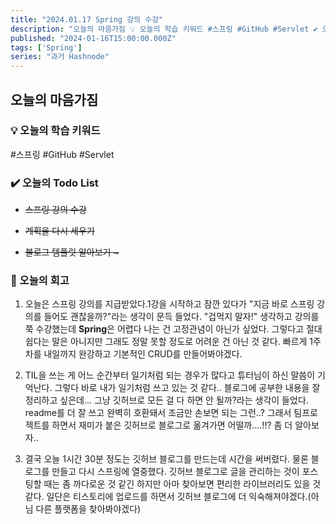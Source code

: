 ```yaml
---
title: "2024.01.17 Spring 강의 수강"
description: "오늘의 마음가짐 💡 오늘의 학습 키워드 #스프링 #GitHub #Servlet ✔️ 오늘의 Todo List 스프링 강의 수강 계획을 다시 세우기 블로그 템플릿 알아보기 ~ 🤔 오늘의 회고 오늘은 스프링 강의를 지급받았다.1강을 시작하고 잠깐 있다가 \"지금 바로 스프링 강의를 들어도 괜찮을까?\"라는 생각이 문득 들었다. \"겁먹지 말자!\" 생각하고 강의를 쭉 수강했는데 Spring은 어렵다 나는 건 고정관념이 아닌가 싶었다. 그렇다..."
published: "2024-01-16T15:00:00.000Z"
tags: ['Spring']
series: "과거 Hashnode"
---
```


## **오늘의 마음가짐**

### **💡 오늘의 학습 키워드**

#스프링 #GitHub #Servlet

### **✔️ 오늘의 Todo List**

* <s>스프링 강의 수강</s>
    
* <s>계획을 다시 세우기</s>
    
* <s>블로그 템플릿 알아보기 ~</s>
    

### **🤔 오늘의 회고**

1. 오늘은 스프링 강의를 지급받았다.1강을 시작하고 잠깐 있다가 "지금 바로 스프링 강의를 들어도 괜찮을까?"라는 생각이 문득 들었다. "겁먹지 말자!" 생각하고 강의를 쭉 수강했는데 **Spring**은 어렵다 나는 건 고정관념이 아닌가 싶었다. 그렇다고 절대 쉽다는 말은 아니지만 그래도 정말 못할 정도로 어려운 건 아닌 것 같다. 빠르게 1주 차를 내일까지 완강하고 기본적인 CRUD를 만들어봐야겠다.
    
2. TIL을 쓰는 게 어느 순간부터 일기처럼 되는 경우가 많다고 튜터님이 하신 말씀이 기억난다. 그렇다 바로 내가 일기처럼 쓰고 있는 것 같다.. 블로그에 공부한 내용을 잘 정리하고 싶은데... 그냥 깃허브로 모든 걸 다 하면 안 될까?라는 생각이 들었다. readme를 더 잘 쓰고 완벽히 호환돼서 조금만 손보면 되는 그런..? 그래서 팀프로젝트를 하면서 재미가 붙은 깃허브로 블로그로 옮겨가면 어떨까....!!? 좀 더 알아보자..
    
3. 결국 오늘 1시간 30분 정도는 깃허브 블로그를 만드는데 시간을 써버렸다. 물론 블로그를 만들고 다시 스프링에 열중했다. 깃허브 블로그로 글을 관리하는 것이 포스팅할 때는 좀 까다로운 것 같긴 하지만 아마 찾아보면 편리한 라이브러리도 있을 것 같다. 일단은 티스토리에 업로드를 하면서 깃허브 블로그에 더 익숙해져야겠다.(아님 다른 플랫폼을 찾아봐야겠다)